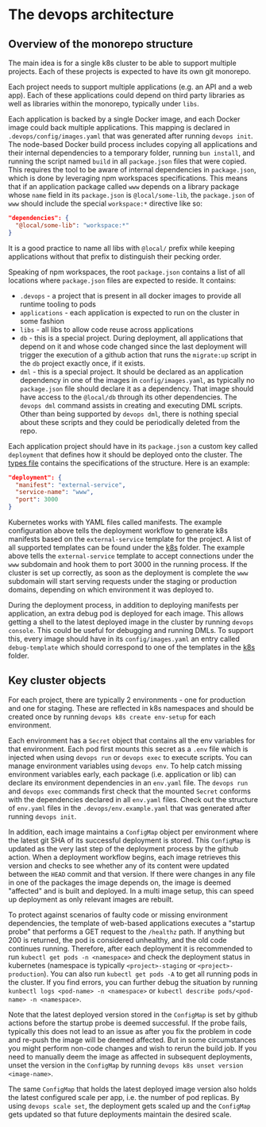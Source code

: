 # The devops architecture

## Overview of the monorepo structure

The main idea is for a single k8s cluster to be able to support multiple projects. Each of these projects is expected to have its own git monorepo.

Each project needs to support multiple applications (e.g. an API and a web app). Each of these applications could depend on third party libraries as well as libraries within the monorepo, typically under `libs`.

Each application is backed by a single Docker image, and each Docker image could back multiple applications. This mapping is declared in `.devops/config/images.yaml` that was generated after running `devops init`. The node-based Docker build process includes copying all applications and their internal dependencies to a temporary folder, running `bun install`, and running the script named `build` in all `package.json` files that were copied. This requires the tool to be aware of internal dependencies in `package.json`, which is done by leveraging npm workspaces specifications. This means that if an application package called `www` depends on a library package whose `name` field in its `package.json` is `@local/some-lib`, the `package.json` of `www` should include the special `workspace:*` directive like so:

```json
"dependencies": {
  "@local/some-lib": "workspace:*"
}
```

It is a good practice to name all libs with `@local/` prefix while keeping applications without that prefix to distinguish their pecking order.

Speaking of npm workspaces, the root `package.json` contains a list of all locations where `package.json` files are expected to reside. It contains:

- `.devops` - a project that is present in all docker images to provide all runtime tooling to pods
- `applications` - each application is expected to run on the cluster in some fashion
- `libs` - all libs to allow code reuse across applications
- `db` - this is a special project. During deployment, all applications that depend on it and whose code changed since the last deployment will trigger the execution of a github action that runs the `migrate:up` script in the `db` project exactly once, if it exists.
- `dml` - this is a special project. It should be declared as an application dependency in one of the images in `config/images.yaml`, as typically no `package.json` file should declare it as a dependency. That image should have access to the `@local/db` through its other dependencies. The `devops dml` command assists in creating and executing DML scripts. Other than being supported by `devops dml`, there is nothing special about these scripts and they could be periodically deleted from the repo.

Each application project should have in its `package.json` a custom key called `deployment` that defines how it should be deployed onto the cluster. The [types file](../src/types/index.ts) contains the specifications of the structure. Here is an example:

```json
"deployment": {
  "manifest": "external-service",
  "service-name": "www",
  "port": 3000
}
```

Kubernetes works with YAML files called manifests. The example configuration above tells the deployment workflow to generate k8s manifests based on the `external-service` template for the project. A list of all supported templates can be found under the [k8s](../src/k8s/composite-templates.yaml) folder. The example above tells the `external-service` template to accept connections under the `www` subdomain and hook them to port 3000 in the running process. If the cluster is set up correctly, as soon as the deployment is complete the `www` subdomain will start serving requests under the staging or production domains, depending on which environment it was deployed to.

During the deployment process, in addition to deploying manifests per application, an extra debug pod is deployed for each image. This allows getting a shell to the latest deployed image in the cluster by running `devops console`. This could be useful for debugging and running DMLs. To support this, every image should have in its `config/images.yaml` an entry called `debug-template` which should correspond to one of the templates in the [k8s](../src/k8s/composite-templates.yaml) folder.

## Key cluster objects

For each project, there are typically 2 environments - one for production and one for staging. These are reflected in k8s namespaces and should be created once by running `devops k8s create env-setup` for each environment.

Each environment has a `Secret` object that contains all the env variables for that environment. Each pod first mounts this secret as a `.env` file which is injected when using `devops run` or `devops exec` to execute scripts. You can manage environment variables using `devops env`. To help catch missing environment variables early, each package (i.e. application or lib) can declare its environment dependencies in an `env.yaml` file. The `devops run` and `devops exec` commands first check that the mounted `Secret` conforms with the dependencies declared in all `env.yaml` files. Check out the structure of `env.yaml` files in the `.devops/env.example.yaml` that was generated after running `devops init`.

In addition, each image maintains a `ConfigMap` object per environment where the latest git SHA of its successful deployment is stored. This `ConfigMap` is updated as the very last step of the deployment process by the github action. When a deployment workflow begins, each image retrieves this version and checks to see whether any of its content were updated between the `HEAD` commit and that version. If there were changes in any file in one of the packages the image depends on, the image is deemed "affected" and is built and deployed. In a multi image setup, this can speed up deployment as only relevant images are rebuilt.

To protect against scenarios of faulty code or missing environment dependencies, the template of web-based applications executes a "startup probe" that performs a GET request to the `/healthz` path. If anything but 200 is returned, the pod is considered unhealthy, and the old code continues running. Therefore, after each deployment it is recommended to run `kubectl get pods -n <namespace>` and check the deployment status in kubernetes (namespace is typically `<project>-staging` or `<project>-production`). You can also run `kubectl get pods -A` to get all running pods in the cluster. If you find errors, you can further debug the situation by running `kunbectl logs <pod-name> -n <namespace>` or `kubectl describe pods/<pod-name> -n <namespace>`.

Note that the latest deployed version stored in the `ConfigMap` is set by github actions before the startup probe is deemed successful. If the probe fails, typically this does not lead to an issue as after you fix the problem in code and re-push the image will be deemed affected. But in some circumstances you might perform non-code changes and wish to rerun the build job. If you need to manually deem the image as affected in subsequent deployments, unset the version in the `ConfigMap` by running `devops k8s unset version <image-name>`.

The same `ConfigMap` that holds the latest deployed image version also holds the latest configured scale per app, i.e. the number of pod replicas. By using `devops scale set`, the deployment gets scaled up and the `ConfigMap` gets updated so that future deployments maintain the desired scale.
